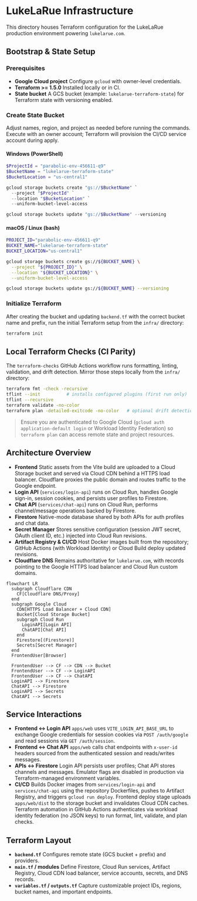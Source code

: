 # LukeLaRue Infrastructure

This directory houses Terraform configuration for the LukeLaRue production environment powering `lukelarue.com`.

## Bootstrap & State Setup

### Prerequisites
- **Google Cloud project** Configure `gcloud` with owner-level credentials.
- **Terraform >= 1.5.0** Installed locally or in CI.
- **State bucket** A GCS bucket (example: `lukelarue-terraform-state`) for Terraform state with versioning enabled.

### Create State Bucket
Adjust names, region, and project as needed before running the commands. Execute with an owner account; Terraform will provision the CI/CD service account during apply.

#### Windows (PowerShell)
```powershell
$ProjectId = "parabolic-env-456611-q9"
$BucketName = "lukelarue-terraform-state"
$BucketLocation = "us-central1"

gcloud storage buckets create "gs://$BucketName" `
  --project "$ProjectId" `
  --location "$BucketLocation" `
  --uniform-bucket-level-access

gcloud storage buckets update "gs://$BucketName" --versioning
```

#### macOS / Linux (bash)
```bash
PROJECT_ID="parabolic-env-456611-q9"
BUCKET_NAME="lukelarue-terraform-state"
BUCKET_LOCATION="us-central1"

gcloud storage buckets create gs://${BUCKET_NAME} \
  --project "${PROJECT_ID}" \
  --location "${BUCKET_LOCATION}" \
  --uniform-bucket-level-access

gcloud storage buckets update gs://${BUCKET_NAME} --versioning
```

### Initialize Terraform
After creating the bucket and updating `backend.tf` with the correct bucket name and prefix, run the initial Terraform setup from the `infra/` directory:

```bash
terraform init
```

## Local Terraform Checks (CI Parity)

The `terraform-checks` GitHub Actions workflow runs formatting, linting, validation, and drift detection. Mirror those steps locally from the `infra/` directory:

```bash
terraform fmt -check -recursive
tflint --init          # installs configured plugins (first run only)
tflint --recursive
terraform validate -no-color
terraform plan -detailed-exitcode -no-color   # optional drift detection
```

> Ensure you are authenticated to Google Cloud (`gcloud auth application-default login` or Workload Identity Federation) so `terraform plan` can access remote state and project resources.

## Architecture Overview
- **Frontend** Static assets from the Vite build are uploaded to a Cloud Storage bucket and served via Cloud CDN behind a HTTPS load balancer. Cloudflare proxies the public domain and routes traffic to the Google endpoint.
- **Login API** (`services/login-api`) runs on Cloud Run, handles Google sign-in, session cookies, and persists user profiles to Firestore.
- **Chat API** (`services/chat-api`) runs on Cloud Run, performs channel/message operations backed by Firestore.
- **Firestore** Native-mode database shared by both APIs for auth profiles and chat data.
- **Secret Manager** Stores sensitive configuration (session JWT secret, OAuth client ID, etc.) injected into Cloud Run revisions.
- **Artifact Registry & CI/CD** Host Docker images built from the repository; GitHub Actions (with Workload Identity) or Cloud Build deploy updated revisions.
- **Cloudflare DNS** Remains authoritative for `lukelarue.com`, with records pointing to the Google HTTPS load balancer and Cloud Run custom domains.

```mermaid
flowchart LR
  subgraph Cloudflare CDN
    CF[Cloudflare DNS/Proxy]
  end
  subgraph Google Cloud
    CDN[HTTPS Load Balancer + Cloud CDN]
    Bucket[Cloud Storage Bucket]
    subgraph Cloud Run
      LoginAPI[Login API]
      ChatAPI[Chat API]
    end
    Firestore[(Firestore)]
    Secrets[Secret Manager]
  end
  FrontendUser[Browser]

  FrontendUser --> CF --> CDN --> Bucket
  FrontendUser --> CF --> LoginAPI
  FrontendUser --> CF --> ChatAPI
  LoginAPI --> Firestore
  ChatAPI --> Firestore
  LoginAPI --> Secrets
  ChatAPI --> Secrets
```

## Service Interactions
- **Frontend ↔ Login API** `apps/web` uses `VITE_LOGIN_API_BASE_URL` to exchange Google credentials for session cookies via `POST /auth/google` and read sessions via `GET /auth/session`.
- **Frontend ↔ Chat API** `apps/web` calls chat endpoints with `x-user-id` headers sourced from the authenticated session and reads/writes messages.
- **APIs ↔ Firestore** Login API persists user profiles; Chat API stores channels and messages. Emulator flags are disabled in production via Terraform-managed environment variables.
- **CI/CD** Builds Docker images from `services/login-api` and `services/chat-api` using the repository Dockerfiles, pushes to Artifact Registry, and triggers `gcloud run deploy`. Frontend deploy stage uploads `apps/web/dist` to the storage bucket and invalidates Cloud CDN caches. Terraform automation in GitHub Actions authenticates via workload identity federation (no JSON keys) to run format, lint, validate, and plan checks.

## Terraform Layout
- **`backend.tf`** Configures remote state (GCS bucket + prefix) and providers.
- **`main.tf` / modules** Define Firestore, Cloud Run services, Artifact Registry, Cloud CDN load balancer, service accounts, secrets, and DNS records.
- **`variables.tf` / `outputs.tf`** Capture customizable project IDs, regions, bucket names, and important endpoints.
